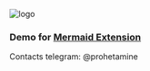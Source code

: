 ![logo](https://github.com/prohetamine/webcam-token-stat-stream/blob/main/media/logo.png)

### Demo for [Mermaid Extension](https://github.com/prohetamine/mermaid-extension)

Contacts telegram: @prohetamine

